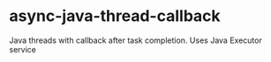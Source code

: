 # async-java-thread-callback
Java threads with callback after task completion. Uses Java Executor service
